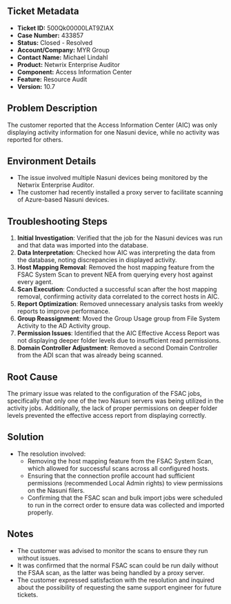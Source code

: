 ## Ticket Metadata
- **Ticket ID:** 500Qk00000LAT9ZIAX
- **Case Number:** 433857
- **Status:** Closed - Resolved
- **Account/Company:** MYR Group
- **Contact Name:** Michael Lindahl
- **Product:** Netwrix Enterprise Auditor
- **Component:** Access Information Center
- **Feature:** Resource Audit
- **Version:** 10.7

## Problem Description
The customer reported that the Access Information Center (AIC) was only displaying activity information for one Nasuni device, while no activity was reported for others.

## Environment Details
- The issue involved multiple Nasuni devices being monitored by the Netwrix Enterprise Auditor.
- The customer had recently installed a proxy server to facilitate scanning of Azure-based Nasuni devices.

## Troubleshooting Steps
1. **Initial Investigation**: Verified that the job for the Nasuni devices was run and that data was imported into the database.
2. **Data Interpretation**: Checked how AIC was interpreting the data from the database, noting discrepancies in displayed activity.
3. **Host Mapping Removal**: Removed the host mapping feature from the FSAC System Scan to prevent NEA from querying every host against every agent.
4. **Scan Execution**: Conducted a successful scan after the host mapping removal, confirming activity data correlated to the correct hosts in AIC.
5. **Report Optimization**: Removed unnecessary analysis tasks from weekly reports to improve performance.
6. **Group Reassignment**: Moved the Group Usage group from File System Activity to the AD Activity group.
7. **Permission Issues**: Identified that the AIC Effective Access Report was not displaying deeper folder levels due to insufficient read permissions.
8. **Domain Controller Adjustment**: Removed a second Domain Controller from the ADI scan that was already being scanned.

## Root Cause
The primary issue was related to the configuration of the FSAC jobs, specifically that only one of the two Nasuni servers was being utilized in the activity jobs. Additionally, the lack of proper permissions on deeper folder levels prevented the effective access report from displaying correctly.

## Solution
- The resolution involved:
  - Removing the host mapping feature from the FSAC System Scan, which allowed for successful scans across all configured hosts.
  - Ensuring that the connection profile account had sufficient permissions (recommended Local Admin rights) to view permissions on the Nasuni filers.
  - Confirming that the FSAC scan and bulk import jobs were scheduled to run in the correct order to ensure data was collected and imported properly.

## Notes
- The customer was advised to monitor the scans to ensure they run without issues.
- It was confirmed that the normal FSAC scan could be run daily without the FSAA scan, as the latter was being handled by a proxy server.
- The customer expressed satisfaction with the resolution and inquired about the possibility of requesting the same support engineer for future tickets.